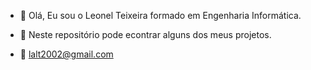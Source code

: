 - 👋 Olá, Eu sou o Leonel Teixeira formado em Engenharia Informática.

- 🦅 Neste repositório pode econtrar alguns dos meus projetos.

- 📧 lalt2002@gmail.com



